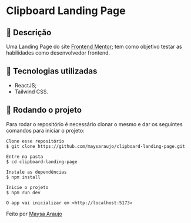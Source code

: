 <h1 text-align="center">Clipboard Landing Page</h1>

## :memo: Descrição

Uma Landing Page do site <a href="https://www.frontendmentor.io/" target="_blank">Frontend Mentor</a>; tem como objetivo testar as habilidades como desenvolvedor frontend.

## :wrench: Tecnologias utilizadas

- ReactJS;
- Tailwind CSS.

## :rocket: Rodando o projeto

Para rodar o repositório é necessário clonar o mesmo e dar os seguintes comandos para iniciar o projeto:

```
Clone esse repositório
$ git clone https://github.com/maysaraujo/clipboard-landing-page.git

Entre na pasta
$ cd clipboard-landing-page

Instale as dependências
$ npm install

Inicie o projeto
$ npm run dev

O app vai inicializar em <http://localhost:5173>
```

Feito por <a href="https://github.com/maysaraujo" target="_blank">Maysa Araujo</a>
